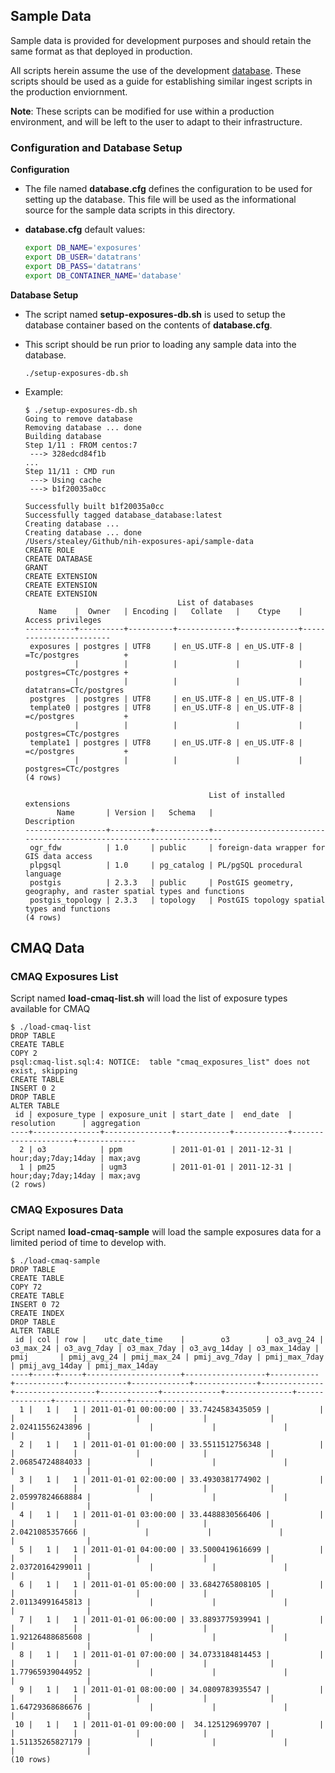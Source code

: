 ## Sample Data

Sample data is provided for development purposes and should retain the same format as that deployed in production.

All scripts herein assume the use of the development [database](../database). These scripts should be used as a guide for establishing similar ingest scripts in the production enviornment.

**Note**: These scripts can be modified for use within a production environment, and will be left to the user to adapt to their infrastructure.

### Configuration and Database Setup

**Configuration**

- The file named **database.cfg** defines the configuration to be used for setting up the database. This file will be used as the informational source for the sample data scripts in this directory.

- **database.cfg** default values:

	```bash
	export DB_NAME='exposures'
	export DB_USER='datatrans'
	export DB_PASS='datatrans'
	export DB_CONTAINER_NAME='database'
	```

**Database Setup**

- The script named **setup-exposures-db.sh** is used to setup the database container based on the contents of **database.cfg**.

- This script should be run prior to loading any sample data into the database.

	```
	./setup-exposures-db.sh
	```

- Example:

	```
	$ ./setup-exposures-db.sh
	Going to remove database
	Removing database ... done
	Building database
	Step 1/11 : FROM centos:7
	 ---> 328edcd84f1b
	...
	Step 11/11 : CMD run
	 ---> Using cache
	 ---> b1f20035a0cc
	
	Successfully built b1f20035a0cc
	Successfully tagged database_database:latest
	Creating database ...
	Creating database ... done
	/Users/stealey/Github/nih-exposures-api/sample-data
	CREATE ROLE
	CREATE DATABASE
	GRANT
	CREATE EXTENSION
	CREATE EXTENSION
	CREATE EXTENSION
	                                  List of databases
	   Name    |  Owner   | Encoding |   Collate   |    Ctype    |   Access privileges
	-----------+----------+----------+-------------+-------------+------------------------
	 exposures | postgres | UTF8     | en_US.UTF-8 | en_US.UTF-8 | =Tc/postgres          +
	           |          |          |             |             | postgres=CTc/postgres +
	           |          |          |             |             | datatrans=CTc/postgres
	 postgres  | postgres | UTF8     | en_US.UTF-8 | en_US.UTF-8 |
	 template0 | postgres | UTF8     | en_US.UTF-8 | en_US.UTF-8 | =c/postgres           +
	           |          |          |             |             | postgres=CTc/postgres
	 template1 | postgres | UTF8     | en_US.UTF-8 | en_US.UTF-8 | =c/postgres           +
	           |          |          |             |             | postgres=CTc/postgres
	(4 rows)
	
	                                         List of installed extensions
	       Name       | Version |   Schema   |                             Description
	------------------+---------+------------+---------------------------------------------------------------------
	 ogr_fdw          | 1.0     | public     | foreign-data wrapper for GIS data access
	 plpgsql          | 1.0     | pg_catalog | PL/pgSQL procedural language
	 postgis          | 2.3.3   | public     | PostGIS geometry, geography, and raster spatial types and functions
	 postgis_topology | 2.3.3   | topology   | PostGIS topology spatial types and functions
	(4 rows)
	```

## CMAQ Data

### CMAQ Exposures List

Script named **load-cmaq-list.sh** will load the list of exposure types available for CMAQ

```
$ ./load-cmaq-list
DROP TABLE
CREATE TABLE
COPY 2
psql:cmaq-list.sql:4: NOTICE:  table "cmaq_exposures_list" does not exist, skipping
CREATE TABLE
INSERT 0 2
DROP TABLE
ALTER TABLE
 id | exposure_type | exposure_unit | start_date |  end_date  |     resolution      | aggregation
----+---------------+---------------+------------+------------+---------------------+-------------
  2 | o3            | ppm           | 2011-01-01 | 2011-12-31 | hour;day;7day;14day | max;avg
  1 | pm25          | ugm3          | 2011-01-01 | 2011-12-31 | hour;day;7day;14day | max;avg
(2 rows)
```

### CMAQ Exposures Data

Script named **load-cmaq-sample** will load the sample exposures data for a limited period of time to develop with.

```
$ ./load-cmaq-sample
DROP TABLE
CREATE TABLE
COPY 72
CREATE TABLE
INSERT 0 72
CREATE INDEX
DROP TABLE
ALTER TABLE
 id | col | row |    utc_date_time    |        o3        | o3_avg_24 | o3_max_24 | o3_avg_7day | o3_max_7day | o3_avg_14day | o3_max_14day |       pmij       | pmij_avg_24 | pmij_max_24 | pmij_avg_7day | pmij_max_7day | pmij_avg_14day | pmij_max_14day
----+-----+-----+---------------------+------------------+-----------+-----------+-------------+-------------+--------------+--------------+------------------+-------------+-------------+---------------+---------------+----------------+----------------
  1 |   1 |   1 | 2011-01-01 00:00:00 | 33.7424583435059 |           |           |             |             |              |              | 2.02411556243896 |             |             |               |               |                |
  2 |   1 |   1 | 2011-01-01 01:00:00 | 33.5511512756348 |           |           |             |             |              |              | 2.06854724884033 |             |             |               |               |                |
  3 |   1 |   1 | 2011-01-01 02:00:00 | 33.4930381774902 |           |           |             |             |              |              | 2.05997824668884 |             |             |               |               |                |
  4 |   1 |   1 | 2011-01-01 03:00:00 | 33.4488830566406 |           |           |             |             |              |              |  2.0421085357666 |             |             |               |               |                |
  5 |   1 |   1 | 2011-01-01 04:00:00 | 33.5000419616699 |           |           |             |             |              |              | 2.03720164299011 |             |             |               |               |                |
  6 |   1 |   1 | 2011-01-01 05:00:00 | 33.6842765808105 |           |           |             |             |              |              | 2.01134991645813 |             |             |               |               |                |
  7 |   1 |   1 | 2011-01-01 06:00:00 | 33.8893775939941 |           |           |             |             |              |              | 1.92126488685608 |             |             |               |               |                |
  8 |   1 |   1 | 2011-01-01 07:00:00 | 34.0733184814453 |           |           |             |             |              |              | 1.77965939044952 |             |             |               |               |                |
  9 |   1 |   1 | 2011-01-01 08:00:00 | 34.0809783935547 |           |           |             |             |              |              | 1.64729368686676 |             |             |               |               |                |
 10 |   1 |   1 | 2011-01-01 09:00:00 |  34.125129699707 |           |           |             |             |              |              | 1.51135265827179 |             |             |               |               |                |
(10 rows)
```